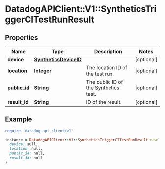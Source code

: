 # DatadogAPIClient::V1::SyntheticsTriggerCITestRunResult

## Properties

| Name | Type | Description | Notes |
| ---- | ---- | ----------- | ----- |
| **device** | [**SyntheticsDeviceID**](SyntheticsDeviceID.md) |  | [optional] |
| **location** | **Integer** | The location ID of the test run. | [optional] |
| **public_id** | **String** | The public ID of the Synthetics test. | [optional] |
| **result_id** | **String** | ID of the result. | [optional] |

## Example

```ruby
require 'datadog_api_client/v1'

instance = DatadogAPIClient::V1::SyntheticsTriggerCITestRunResult.new(
  device: null,
  location: null,
  public_id: null,
  result_id: null
)
```

